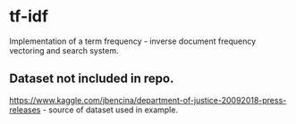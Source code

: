 # tf-idf
Implementation of a term frequency - inverse document frequency vectoring and search system.

## Dataset not included in repo.
https://www.kaggle.com/jbencina/department-of-justice-20092018-press-releases - source of dataset used in example.


